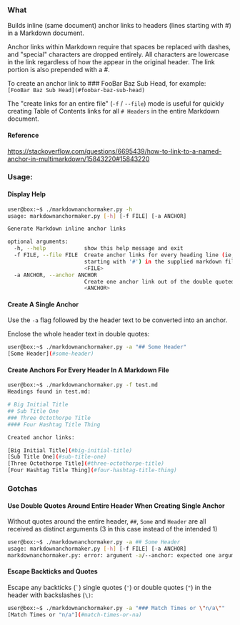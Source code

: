 ### What 
Builds inline (same document) anchor links to headers (lines starting with #) 
in a Markdown document. 

Anchor links within Markdown require that spaces be replaced with dashes, and
"special" characters are dropped entirely. All characters are lowercase in the 
link regardless of how the appear in the original header. The link portion is 
also prepended with a #.

To create an anchor link to ### FooBar Baz Sub Head, for example:  
`[FooBar Baz Sub Head](#foobar-baz-sub-head)`

The "create links for an entire file" (`-f` / `--file`) mode is useful for 
quickly creating Table of Contents links for all `# Headers` in the 
entire Markdown document. 

#### Reference
https://stackoverflow.com/questions/6695439/how-to-link-to-a-named-anchor-in-multimarkdown/15843220#15843220

### Usage:

#### Display Help
```bash
user@box:~$ ./markdownanchormaker.py -h
usage: markdownanchormaker.py [-h] [-f FILE] [-a ANCHOR]

Generate Markdown inline anchor links

optional arguments:
  -h, --help            show this help message and exit
  -f FILE, --file FILE  Create anchor links for every heading line (ie, lines
                        starting with '#') in the supplied markdown file
                        <FILE>
  -a ANCHOR, --anchor ANCHOR
                        Create one anchor link out of the double quoted string
                        <ANCHOR>
```

#### Create A Single Anchor 
Use the `-a` flag followed by the header text to be converted into an anchor.

Enclose the whole header text in double quotes:

```bash
user@box:~$ ./markdownanchormaker.py -a "## Some Header"
[Some Header](#some-header)
```

#### Create Anchors For Every Header In A Markdown File

```bash
user@box:~$ ./markdownanchormaker.py -f test.md
Headings found in test.md:

# Big Initial Title
## Sub Title One
### Three Octothorpe Title
#### Four Hashtag Title Thing

Created anchor links:

[Big Initial Title](#big-initial-title)
[Sub Title One](#sub-title-one)
[Three Octothorpe Title](#three-octothorpe-title)
[Four Hashtag Title Thing](#four-hashtag-title-thing)
```


### Gotchas

#### Use Double Quotes Around Entire Header When Creating Single Anchor
Without quotes around the entire header, `##`, `Some` and `Header` are all 
received as distinct arguments (3 in this case instead of the intended 1)

```bash
user@box:~$ ./markdownanchormaker.py -a ## Some Header
usage: markdownanchormaker.py [-h] [-f FILE] [-a ANCHOR]
markdownanchormaker.py: error: argument -a/--anchor: expected one argument
```

#### Escape Backticks and Quotes 
Escape any backticks (`` ` ``) single quotes (`'`) or double quotes (`"`) in 
the header with backslashes (`\)`:  

```bash
user@box:~$ ./markdownanchormaker.py -a "### Match Times or \"n/a\""
[Match Times or "n/a"](#match-times-or-na)
```

